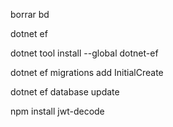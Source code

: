 borrar bd

dotnet ef

dotnet tool install --global dotnet-ef

dotnet ef migrations add InitialCreate

dotnet ef database update

npm install jwt-decode